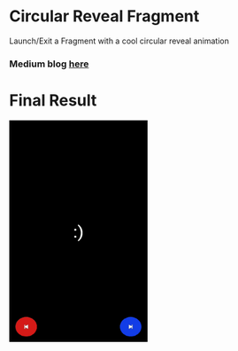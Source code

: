 # Circular Reveal Fragment
Launch/Exit a Fragment with a cool circular reveal animation

### Medium blog [here](https://medium.com/p/f25c8bc95257)

# Final Result

<img src="output.gif" alt="Screenshot" height="400" width="250"/>